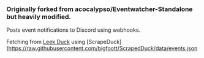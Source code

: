 ### Originally forked from acocalypso/Eventwatcher-Standalone but heavily modified. 

Posts event notifications to Discord using webhooks. 

Fetching from [Leek Duck](https://leekduck.com/) using [ScrapeDuck](https://raw.githubusercontent.com/bigfoott/ScrapedDuck/data/events.json
